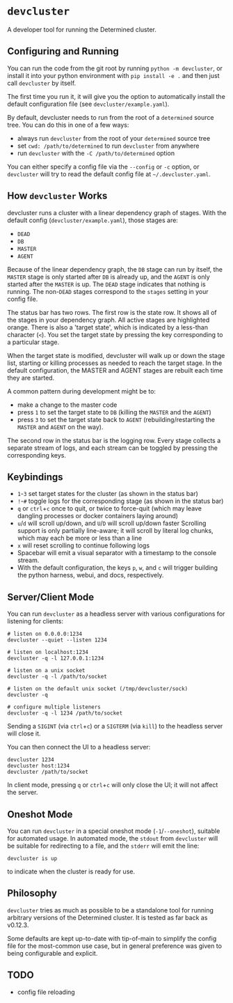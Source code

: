 # `devcluster`

A developer tool for running the Determined cluster.

## Configuring and Running

You can run the code from the git root by running `python -m devcluster`, or
install it into your python environment with `pip install -e .` and then just
call `devcluster` by itself.

The first time you run it, it will give you the option to automatically install
the default configuration file (see `devcluster/example.yaml`).

By default, devcluster needs to run from the root of a `determined` source
tree.  You can do this in one of a few ways:
- always run `devcluster` from the root of your `determined` source tree
- set `cwd: /path/to/determined` to run `devcluster` from anywhere
- run `devcluster` with the `-C /path/to/determined` option

You can either specify a config file via the `--config` or `-c` option, or
`devcluster` will try to read the default config file at
`~/.devcluster.yaml`.

## How `devcluster` Works

devcluster runs a cluster with a linear dependency graph of stages.  With the
default config (`devcluster/example.yaml`), those stages are:

- `DEAD`
- `DB`
- `MASTER`
- `AGENT`

Because of the linear dependency graph, the `DB` stage can run by itself, the
`MASTER` stage is only started after `DB` is already up, and the `AGENT` is only
started after the `MASTER` is up.  The `DEAD` stage indicates that nothing
is running.  The non-`DEAD` stages correspond to the `stages` setting in your
config file.

The status bar has two rows.  The first row is the state row.  It shows all of
the stages in your dependency graph.  All active stages are highlighted orange.
There is also a 'target state', which is indicated by a less-than character
(`<`).  You set the target state by pressing the key corresponding to a
particular stage.

When the target state is modified, devcluster will walk up or down the stage
list, starting or killing processes as needed to reach the target stage.  In
the default configuration, the MASTER and AGENT stages are rebuilt each time
they are started.

A common pattern during development might be to:
- make a change to the master code
- press `1` to set the target state to `DB` (killing the `MASTER` and the
  `AGENT`)
- press `3` to set the target state back to `AGENT` (rebuilding/restarting the
  `MASTER` and `AGENT` on the way).

The second row in the status bar is the logging row.  Every stage collects a
separate stream of logs, and each stream can be toggled by pressing the
corresponding keys.

## Keybindings

- `1`-`3` set target states for the cluster (as shown in the status bar)
- `!`-`#` toggle logs for the corresponding stage (as shown in the status bar)
- `q` or `ctrl`+`c` once to quit, or twice to force-quit (which may leave
  dangling processes or docker containers laying around)
- `u`/`d` will scroll up/down, and `U`/`D` will scroll up/down faster
  Scrolling support is only partially line-aware; it will scroll by
  literal log chunks, which may each be more or less than a line
- `x` will reset scrolling to continue following logs
- Spacebar will emit a visual separator with a timestamp to the console stream.
- With the default configuration, the keys `p`, `w`, and `c` will trigger
  building the python harness, webui, and docs, respectively.

## Server/Client Mode

You can run `devcluster` as a headless server with various configurations for
listening for clients:

    # listen on 0.0.0.0:1234
    devcluster --quiet --listen 1234

    # listen on localhost:1234
    devcluster -q -l 127.0.0.1:1234

    # listen on a unix socket
    devcluster -q -l /path/to/socket

    # listen on the default unix socket (/tmp/devcluster/sock)
    devcluster -q

    # configure multiple listeners
    devcluster -q -l 1234 /path/to/socket

Sending a `SIGINT` (via `ctrl`+`c`) or a `SIGTERM` (via `kill`) to the headless
server will close it.

You can then connect the UI to a headless server:

    devcluster 1234
    devcluster host:1234
    devcluster /path/to/socket

In client mode, pressing `q` or `ctrl`+`c` will only close the UI; it will not
affect the server.

## Oneshot Mode

You can run `devcluster` in a special oneshot mode (`-1`/`--oneshot`), suitable
for automated usage.  In automated mode, the `stdout` from `devcluster` will be
suitable for redirecting to a file, and the `stderr` will emit the line:

    devcluster is up

to indicate when the cluster is ready for use.

## Philosophy

`devcluster` tries as much as possible to be a standalone tool for running
arbitrary versions of the Determined cluster.  It is tested as far back as
v0.12.3.

Some defaults are kept up-to-date with tip-of-main to simplify the config
file for the most-common use case, but in general preference was given to being
configurable and explicit.

## TODO

- config file reloading
